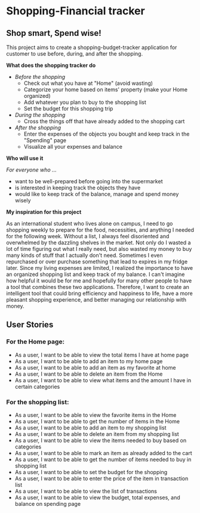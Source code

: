# Shopping-Financial tracker

## Shop smart, Spend wise!


This project aims to create a shopping-budget-tracker application for customer to use 
before, during, and after the shopping.

**What does the shopping tracker do**
- *Before the shopping*
  - Check out what you have at "Home" (avoid wasting)
  - Categorize your home based on items' property (make your Home organized)
  - Add whatever you plan to buy to the shopping list
  - Set the budget for this shopping trip
- *During the shopping*
  - Cross the things off that have already added to the shopping cart
- *After the shopping*
  - Enter the expenses of the objects you bought and keep track in the "Spending" page
  - Visualize all your expenses and balance

**Who will use it**

*For everyone who ...*
- want to be well-prepared before going into the supermarket
- is interested in keeping track the objects they have
- would like to keep track of the balance, manage and spend money wisely

**My inspiration for this project**

As an international student who lives alone on campus, I need to go shopping weekly to prepare for the food, necessities,
and anything I needed for the following week. Without a list, I always feel disoriented and overwhelmed by the dazzling 
shelves in the market. Not only do I wasted a lot of time figuring out what I really need, but also wasted my money to 
buy many kinds of stuff that I actually don't need. Sometimes I even repurchased or over purchase something that lead to 
expires in my fridge later. Since my living expenses are limited, I realized the importance to have an organized shopping 
list and keep track of my balance. I can't imagine how helpful it would be for me and hopefully for many other people to 
have a tool that combines these two applications. Therefore, I want to create an intelligent tool that could bring efficiency 
and happiness to life, have a more pleasant shopping experience, and better managing our relationship with money.


## User Stories
### For the Home page:
- As a user, I want to be able to view the total items I have at home page
- As a user, I want to be able to add an item to my home page
- As a user, I want to be able to add an item as my favorite at home
- As a user, I want to be able to delete an item from the Home 
- As a user, I want to be able to view what items and the amount I have in certain categories

### For the shopping list:
- As a user, I want to be able to view the favorite items in the Home
- As a user, I want to be able to get the number of items in the Home
- As a user, I want to be able to add an item to my shopping list
- As a user, I want to be able to delete an item from my shopping list
- As a user, I want to be able to view the items needed to buy based on categories 
- As a user, I want to be able to mark an item as already added to the cart
- As a user, I want to be able to get the number of items needed to buy in shopping list
- As a user, I want to be able to set the budget for the shopping  
- As a user, I want to be able to enter the price of the item in transaction list
- As a user, I want to be able to view the list of transactions
- As a user, I want to be able to view the budget, total expenses, and balance on spending page 
